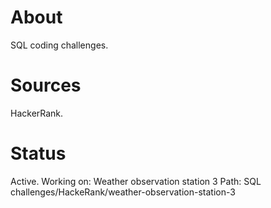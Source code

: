 # About
SQL coding challenges.

# Sources
HackerRank.

# Status
Active. Working on: Weather observation station 3
Path: SQL challenges/HackeRank/weather-observation-station-3
